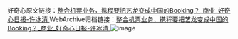 好奇心原文链接：[整合机票业务，携程要把艺龙变成中国的Booking？_商业_好奇心日报-许冰清 ](https://www.qdaily.com/articles/11228.html)
WebArchive归档链接：[整合机票业务，携程要把艺龙变成中国的Booking？_商业_好奇心日报-许冰清 ](http://web.archive.org/web/20190623164011/https://www.qdaily.com/articles/11228.html)
![image](http://ww3.sinaimg.cn/large/007d5XDply1g3wdddg16ij30u02ay7wh)